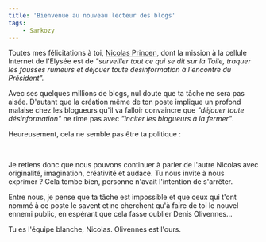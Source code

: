 ```yaml
---
title: 'Bienvenue au nouveau lecteur des blogs'
tags:
    - Sarkozy
---
```


Toutes mes félicitations à toi,
[Nicolas Princen](https://www.google.fr/search?hl=fr&q=nicolas+princen&meta=lr%3Dlang_fr&gws_rd=ssl), dont la mission à la cellule Internet de l'Elysée est de _"surveiller tout ce qui se dit sur la Toile, traquer les fausses rumeurs et déjouer toute désinformation à l'encontre du Président"._

Avec ses quelques millions de blogs, nul doute que ta tâche ne sera pas aisée. D'autant que la création même de ton poste implique un profond malaise chez les blogueurs qu'il va falloir convaincre que _"déjouer toute désinformation"_ ne rime pas avec _"inciter les blogueurs à la fermer"_.

Heureusement, cela ne semble pas être ta politique&nbsp;:

&nbsp;

Je retiens donc que nous pouvons continuer à parler de l'autre Nicolas avec originalité, imagination, créativité et audace. Tu nous invite à nous exprimer&nbsp;? Cela tombe bien, personne n'avait l'intention de s'arrêter.

Entre nous, je pense que ta tâche est impossible et que ceux qui t'ont nommé à ce poste le savent et ne cherchent qu'à faire de toi le nouvel ennemi public, en espérant que cela fasse oublier Denis Olivennes…

Tu es l'équipe blanche, Nicolas. Olivennes est l'ours.
